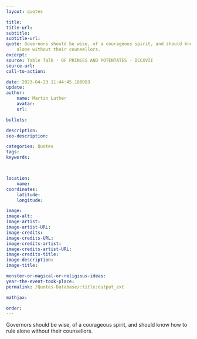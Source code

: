 ```yaml
---
layout: quotes

title:
title-url:
subtitle:
subtitle-url:
quote: Governors should be wise, of a courageous spirit, and should know how to rule
    alone without their counsellors.
excerpt:
source: Table Talk - OF PRINCES AND POTENTATES - DCCXVII
source-url:
call-to-action:

date: 2023-04-23 11:44:45.180083
update:
author:
    name: Martin Luther
    avatar:
    url:

bullets:

description:
seo-description:

categories: Quotes
tags:
keywords:



location:
    name:
coordinates:
    latitude:
    longitude:

image:
image-alt:
image-artist:
image-artist-URL:
image-credits:
image-credits-URL:
image-credits-artist:
image-credits-artist-URL:
image-credits-title:
image-description:
image-title:

monster-or-magical-or-religious-ideas:
year-the-event-took-place:
permalink: /Quotes-Database/:title:output_ext

mathjax:

order:
---
```

Governors should be wise, of a courageous spirit, and should know how to rule alone without their counsellors.